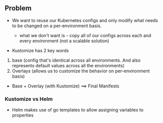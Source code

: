 ## Problem

- We want to reuse our Kubernetes configs and only modify what needs to be changed on a per-environment basis.
    - what we don't want is - copy all of our configs across each and every environment (not a scalable solution)

- Kustomize has 2 key words
1. base (config that's identical across all environments. And also represents default values across all the environments)
2. Overlays (allows us to customize the behavior on per-environment basis)

- Base + Overlay (with Kustomize) ==> Final Manifests



### Kustomize vs Helm

- Helm makes use of go templates to allow assigning variables to properties



